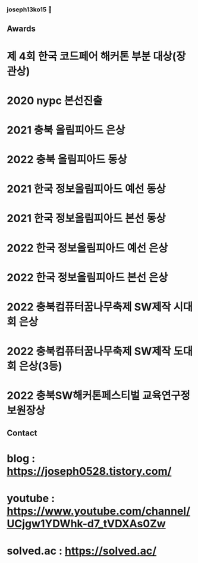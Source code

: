 ### joseph13ko15 👋

<!--
**python-programmer1512/python-programmer1512** is a ✨ _special_ ✨ repository because its `README.md` (this file) appears on your GitHub profile.

Here are some ideas to get you started:

- 🔭 I’m currently working on ...
- 🌱 I’m currently learning ...
- 👯 I’m looking to collaborate on ...
- 🤔 I’m looking for help with ...
- 💬 Ask me about ...
- 📫 How to reach me: ...
- 😄 Pronouns: ...
- ⚡ Fun fact: ...
-->


## Awards

# 제 4회 한국 코드페어 해커톤 부분 대상(장관상)

# 2020 nypc 본선진출

# 2021 충북 올림피아드 은상

# 2022 충북 올림피아드 동상

# 2021 한국 정보올림피아드 예선 동상

# 2021 한국 정보올림피아드 본선 동상

# 2022 한국 정보올림피아드 예선 은상

# 2022 한국 정보올림피아드 본선 은상

# 2022 충북컴퓨터꿈나무축제 SW제작 시대회 은상

# 2022 충북컴퓨터꿈나무축제 SW제작 도대회 은상(3등)

# 2022 충북SW해커톤페스티벌  교육연구정보원장상


## Contact

# blog : https://joseph0528.tistory.com/

# youtube : https://www.youtube.com/channel/UCjgw1YDWhk-d7_tVDXAs0Zw

# solved.ac : https://solved.ac/

